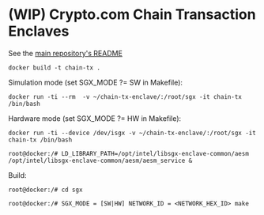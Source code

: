 # (WIP) Crypto.com Chain Transaction Enclaves
See the [main repository's README](https://github.com/crypto-com/chain)

```
docker build -t chain-tx .
```

Simulation mode (set SGX_MODE ?= SW in Makefile):
```
docker run -ti --rm  -v ~/chain-tx-enclave/:/root/sgx -it chain-tx /bin/bash
```

Hardware mode (set SGX_MODE ?= HW in Makefile):
```
docker run -ti --device /dev/isgx -v ~/chain-tx-enclave/:/root/sgx -it chain-tx /bin/bash

root@docker:/# LD_LIBRARY_PATH=/opt/intel/libsgx-enclave-common/aesm /opt/intel/libsgx-enclave-common/aesm/aesm_service &
```

Build:
```
root@docker:/# cd sgx

root@docker:/# SGX_MODE = [SW|HW] NETWORK_ID = <NETWORK_HEX_ID> make
```
